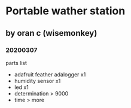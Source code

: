 # Portable wather station
## by oran c (wisemonkey)
### 20200307

parts list
- adafruit feather adalogger x1
- humidity sensor x1
- led x1
- determination > 9000
- time > more



